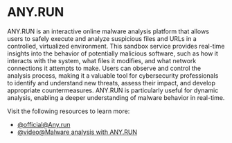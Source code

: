 # ANY.RUN

ANY.RUN is an interactive online malware analysis platform that allows users to safely execute and analyze suspicious files and URLs in a controlled, virtualized environment. This sandbox service provides real-time insights into the behavior of potentially malicious software, such as how it interacts with the system, what files it modifies, and what network connections it attempts to make. Users can observe and control the analysis process, making it a valuable tool for cybersecurity professionals to identify and understand new threats, assess their impact, and develop appropriate countermeasures. ANY.RUN is particularly useful for dynamic analysis, enabling a deeper understanding of malware behavior in real-time.

Visit the following resources to learn more:

- [@official@Any.run](https://any.run/)
- [@video@Malware analysis with ANY.RUN](https://www.youtube.com/watch?v=QH_u7DHKzzI)